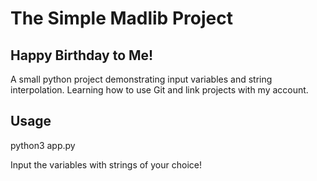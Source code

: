 # The Simple Madlib Project

## Happy Birthday to Me!

A small python project demonstrating input variables and string interpolation. Learning how to use Git and link projects 
with my account.

## Usage

python3 app.py

Input the variables with strings of your choice! 